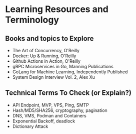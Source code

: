 # Learning Resources and Terminology

## Books and topics to Explore

- The Art of Concurrency, O'Reilly
- Docker: Up & Running, O'Reilly
- Github Actions in Action, O'Reilly
- gRPC Microservices in Go, Manning Publications
- GoLang for Machine Learning, Independently Published
- System Design Interview Vol. 2, Alex Xu

## Technical Terms To Check (or Explain?)

- API Endpoint, MVP, VPS, Ping, SMTP
- Hash/MD5/SHA256, cryptography, pagination
- DNS, VMS, Podman and Containers
- Exponential Backoff, deadlock
- Dictionary Attack
